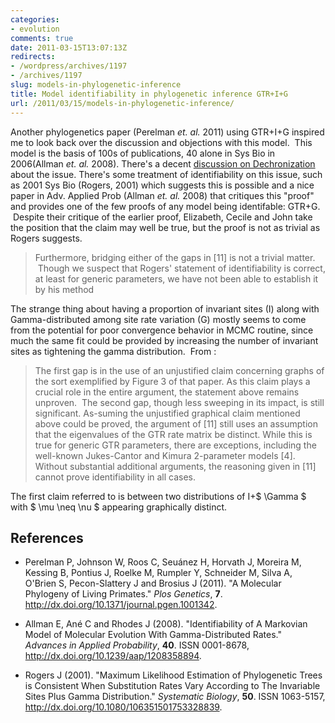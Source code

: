```yaml
---
categories:
- evolution
comments: true
date: 2011-03-15T13:07:13Z
redirects:
- /wordpress/archives/1197
- /archives/1197
slug: models-in-phylogenetic-inference
title: Model identifiability in phylogenetic inference GTR+I+G
url: /2011/03/15/models-in-phylogenetic-inference/
---
```


Another phylogenetics paper (Perelman _et. al._ 2011) using GTR+I+G inspired me to look back over the discussion and objections with this model.  This model is the basis of 100s of publications, 40 alone in Sys Bio in 2006(Allman _et. al._ 2008).  There's a decent [discussion on Dechronization](http://treethinkers.blogspot.com/2009/04/when-we-fail-mrbayes.html) about the issue.  There's some treatment of identifiability on this issue, such as 2001 Sys Bio (Rogers, 2001) which suggests this is possible and a nice paper in Adv. Applied Prob (Allman _et. al._ 2008) that critiques this "proof" and provides one of the few proofs of any model being identifable: GTR+G.  Despite their critique of the earlier proof, Elizabeth, Cecile and John take the position that the claim may well be true, but the proof is not as trivial as Rogers suggests.


> Furthermore, bridging either of the gaps in [11] is not a trivial matter.  Though we suspect that Rogers' statement of identifiability is correct, at least for generic parameters, we have not been able to establish it by his method




The strange thing about having a proportion of invariant sites (I) along with Gamma-distributed among site rate variation (G) mostly seems to come from the potential for poor convergence behavior in MCMC routine, since much the same fit could be provided by increasing the number of invariant sites as tightening the gamma distribution.  From :


> The first gap is in the use of an unjustified claim concerning graphs of the sort exemplified by Figure 3 of that paper. As this claim plays a crucial role in the entire argument, the statement above remains unproven.  The second gap, though less sweeping in its impact, is still significant. As-suming the unjustified graphical claim mentioned above could be proved, the argument of [11] still uses an assumption that the eigenvalues of the GTR rate matrix be distinct. While this is true for generic GTR parameters, there are exceptions, including the well-known Jukes-Cantor and Kimura 2-parameter models [4]. Without substantial additional arguments, the reasoning given in [11] cannot prove identifiability in all cases.




The first claim referred to is between two distributions of I+$ \Gamma $ with $ \mu \neq \nu $ appearing graphically distinct.

## References


- Perelman P, Johnson W, Roos C, Seuánez H, Horvath J, Moreira M, Kessing B, Pontius J, Roelke M, Rumpler Y, Schneider M, Silva A, O'Brien S, Pecon-Slattery J and Brosius J (2011).
"A Molecular Phylogeny of Living Primates."
*Plos Genetics*, **7**.
<a href="http://dx.doi.org/10.1371/journal.pgen.1001342">http://dx.doi.org/10.1371/journal.pgen.1001342</a>.

- Allman E, Ané C and Rhodes J (2008).
"Identifiability of A Markovian Model of Molecular Evolution With Gamma-Distributed Rates."
*Advances in Applied Probability*, **40**.
ISSN 0001-8678, <a href="http://dx.doi.org/10.1239/aap/1208358894">http://dx.doi.org/10.1239/aap/1208358894</a>.

- Rogers J (2001).
"Maximum Likelihood Estimation of Phylogenetic Trees is Consistent When Substitution Rates Vary According to The Invariable Sites Plus Gamma Distribution."
*Systematic Biology*, **50**.
ISSN 1063-5157, <a href="http://dx.doi.org/10.1080/106351501753328839">http://dx.doi.org/10.1080/106351501753328839</a>.
